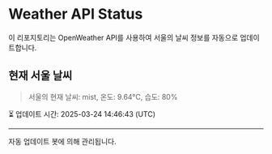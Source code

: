 
# Weather API Status

이 리포지토리는 OpenWeather API를 사용하여 서울의 날씨 정보를 자동으로 업데이트합니다.

## 현재 서울 날씨
> 서울의 현재 날씨: mist, 온도: 9.64°C, 습도: 80%

⏳ 업데이트 시간: 2025-03-24 14:46:43 (UTC)

---
자동 업데이트 봇에 의해 관리됩니다.
